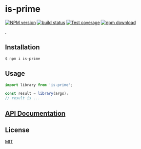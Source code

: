 # is-prime

[![NPM version][npm-image]][npm-url]
[![build status][ci-image]][ci-url]
[![Test coverage][codecov-image]][codecov-url]
[![npm download][download-image]][download-url]

.

## Installation

`$ npm i is-prime`

## Usage

```js
import library from 'is-prime';

const result = library(args);
// result is ...
```

## [API Documentation](https://cheminfo.github.io/is-prime/)

## License

[MIT](./LICENSE)

[npm-image]: https://img.shields.io/npm/v/is-prime.svg
[npm-url]: https://www.npmjs.com/package/is-prime
[ci-image]: https://github.com/cheminfo/is-prime/workflows/Node.js%20CI/badge.svg?branch=main
[ci-url]: https://github.com/cheminfo/is-prime/actions?query=workflow%3A%22Node.js+CI%22
[codecov-image]: https://img.shields.io/codecov/c/github/cheminfo/is-prime.svg
[codecov-url]: https://codecov.io/gh/cheminfo/is-prime
[download-image]: https://img.shields.io/npm/dm/is-prime.svg
[download-url]: https://www.npmjs.com/package/is-prime

